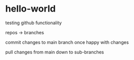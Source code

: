 # hello-world
testing github functionality

repos -> branches

commit changes to main branch once happy with changes

pull changes from main down to sub-branches

